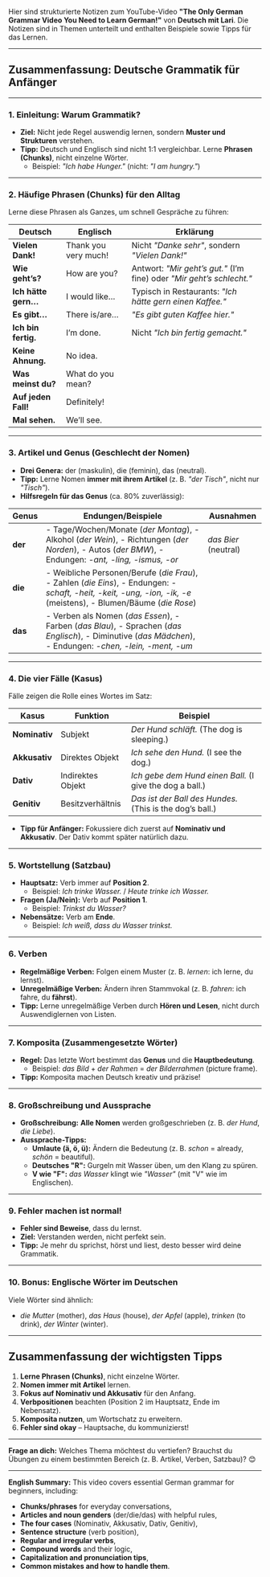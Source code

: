 Hier sind strukturierte Notizen zum YouTube-Video **"The Only German Grammar Video You Need to Learn German!"** von **Deutsch mit Lari**. Die Notizen sind in Themen unterteilt und enthalten Beispiele sowie Tipps für das Lernen.

---

## **Zusammenfassung: Deutsche Grammatik für Anfänger**

---

### **1. Einleitung: Warum Grammatik?**
- **Ziel:** Nicht jede Regel auswendig lernen, sondern **Muster und Strukturen** verstehen.
- **Tipp:** Deutsch und Englisch sind nicht 1:1 vergleichbar. Lerne **Phrasen (Chunks)**, nicht einzelne Wörter.
  - Beispiel: *"Ich habe Hunger."* (nicht: *"I am hungry."*)

---

### **2. Häufige Phrasen (Chunks) für den Alltag**
Lerne diese Phrasen als Ganzes, um schnell Gespräche zu führen:



| Deutsch                     | Englisch                     | Erklärung                                                                 |
|-----------------------------|------------------------------|---------------------------------------------------------------------------|
| **Vielen Dank!**             | Thank you very much!         | Nicht *"Danke sehr"*, sondern *"Vielen Dank!"*                            |
| **Wie geht’s?**             | How are you?                | Antwort: *"Mir geht’s gut."* (I’m fine) oder *"Mir geht’s schlecht."*    |
| **Ich hätte gern…**         | I would like…                | Typisch in Restaurants: *"Ich hätte gern einen Kaffee."*                 |
| **Es gibt…**                | There is/are…               | *"Es gibt guten Kaffee hier."*                                            |
| **Ich bin fertig.**         | I’m done.                   | Nicht *"Ich bin fertig gemacht."*                                         |
| **Keine Ahnung.**           | No idea.                    |                                                                           |
| **Was meinst du?**          | What do you mean?           |                                                                           |
| **Auf jeden Fall!**         | Definitely!                 |                                                                           |
| **Mal sehen.**              | We’ll see.                  |                                                                           |

---

### **3. Artikel und Genus (Geschlecht der Nomen)**
- **Drei Genera:** der (maskulin), die (feminin), das (neutral).
- **Tipp:** Lerne Nomen **immer mit ihrem Artikel** (z. B. *"der Tisch"*, nicht nur *"Tisch"*).
- **Hilfsregeln für das Genus** (ca. 80% zuverlässig):



| Genus       | Endungen/Beispiele                                                                 | Ausnahmen                     |
|-------------|-----------------------------------------------------------------------------------|--------------------------------|
| **der**     | - Tage/Wochen/Monate (*der Montag*), - Alkohol (*der Wein*), - Richtungen (*der Norden*), - Autos (*der BMW*), - Endungen: *-ant, -ling, -ismus, -or* | *das Bier* (neutral)          |
| **die**     | - Weibliche Personen/Berufe (*die Frau*), - Zahlen (*die Eins*), - Endungen: *-schaft, -heit, -keit, -ung, -ion, -ik, -e* (meistens), - Blumen/Bäume (*die Rose*) |                                |
| **das**     | - Verben als Nomen (*das Essen*), - Farben (*das Blau*), - Sprachen (*das Englisch*), - Diminutive (*das Mädchen*), - Endungen: *-chen, -lein, -ment, -um* |                                |

---

### **4. Die vier Fälle (Kasus)**
Fälle zeigen die Rolle eines Wortes im Satz:



| Kasus          | Funktion                     | Beispiel                                                                 |
|----------------|------------------------------|--------------------------------------------------------------------------|
| **Nominativ**  | Subjekt                      | *Der Hund schläft.* (The dog is sleeping.)                              |
| **Akkusativ**  | Direktes Objekt              | *Ich sehe den Hund.* (I see the dog.)                                    |
| **Dativ**      | Indirektes Objekt            | *Ich gebe dem Hund einen Ball.* (I give the dog a ball.)                 |
| **Genitiv**    | Besitzverhältnis             | *Das ist der Ball des Hundes.* (This is the dog’s ball.)                |

- **Tipp für Anfänger:** Fokussiere dich zuerst auf **Nominativ und Akkusativ**. Der Dativ kommt später natürlich dazu.

---

### **5. Wortstellung (Satzbau)**
- **Hauptsatz:** Verb immer auf **Position 2**.
  - Beispiel: *Ich trinke Wasser.* / *Heute trinke ich Wasser.*
- **Fragen (Ja/Nein):** Verb auf **Position 1**.
  - Beispiel: *Trinkst du Wasser?*
- **Nebensätze:** Verb am **Ende**.
  - Beispiel: *Ich weiß, dass du Wasser trinkst.*

---

### **6. Verben**
- **Regelmäßige Verben:** Folgen einem Muster (z. B. *lernen*: ich lerne, du lernst).
- **Unregelmäßige Verben:** Ändern ihren Stammvokal (z. B. *fahren*: ich fahre, du **fährst**).
- **Tipp:** Lerne unregelmäßige Verben durch **Hören und Lesen**, nicht durch Auswendiglernen von Listen.

---

### **7. Komposita (Zusammengesetzte Wörter)**
- **Regel:** Das letzte Wort bestimmt das **Genus** und die **Hauptbedeutung**.
  - Beispiel: *das Bild* + *der Rahmen* = *der Bilderrahmen* (picture frame).
- **Tipp:** Komposita machen Deutsch kreativ und präzise!

---

### **8. Großschreibung und Aussprache**
- **Großschreibung:** **Alle Nomen** werden großgeschrieben (z. B. *der Hund*, *die Liebe*).
- **Aussprache-Tipps:**
  - **Umlaute (ä, ö, ü):** Ändern die Bedeutung (z. B. *schon* = already, *schön* = beautiful).
  - **Deutsches "R":** Gurgeln mit Wasser üben, um den Klang zu spüren.
  - **V wie "F":** *das Wasser* klingt wie *"Wasser"* (mit "V" wie im Englischen).

---

### **9. Fehler machen ist normal!**
- **Fehler sind Beweise**, dass du lernst.
- **Ziel:** Verstanden werden, nicht perfekt sein.
- **Tipp:** Je mehr du sprichst, hörst und liest, desto besser wird deine Grammatik.

---

### **10. Bonus: Englische Wörter im Deutschen**
Viele Wörter sind ähnlich:
- *die Mutter* (mother), *das Haus* (house), *der Apfel* (apple), *trinken* (to drink), *der Winter* (winter).

---

## **Zusammenfassung der wichtigsten Tipps**
1. **Lerne Phrasen (Chunks)**, nicht einzelne Wörter.
2. **Nomen immer mit Artikel** lernen.
3. **Fokus auf Nominativ und Akkusativ** für den Anfang.
4. **Verbpositionen** beachten (Position 2 im Hauptsatz, Ende im Nebensatz).
5. **Komposita nutzen**, um Wortschatz zu erweitern.
6. **Fehler sind okay** – Hauptsache, du kommunizierst!

---
**Frage an dich:**
Welches Thema möchtest du vertiefen? Brauchst du Übungen zu einem bestimmten Bereich (z. B. Artikel, Verben, Satzbau)? 😊

---
**English Summary:**
This video covers essential German grammar for beginners, including:
- **Chunks/phrases** for everyday conversations,
- **Articles and noun genders** (der/die/das) with helpful rules,
- **The four cases** (Nominativ, Akkusativ, Dativ, Genitiv),
- **Sentence structure** (verb position),
- **Regular and irregular verbs**,
- **Compound words** and their logic,
- **Capitalization and pronunciation tips**,
- **Common mistakes and how to handle them**.



